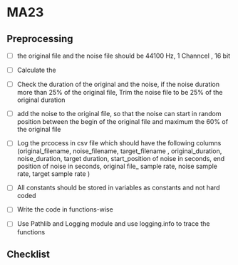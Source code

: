 # MA23

## Preprocessing

- [ ] the original file and the noise file should be 44100 Hz,  1 Channcel , 16 bit
- [ ] Calculate the 
- [ ] Check the duration of the original and the noise, if the noise duration more than 25% of the original file, Trim the noise file to be 25% of the original duration
- [ ] add the noise to the original file, so that the noise can start in random position between the begin of the original file and maximum the 60% of the original file
- [ ] Log the prcocess in csv file which should have the following columns (original_filename, noise_filename, target_filename , original_duration, noise_duration, target duration, start_position of noise in seconds, end position of noise in seconds, original file_ sample rate, noise sample rate, target sample rate )
- [ ] All constants should be stored in variables as constants and not hard coded
- [ ] Write the code in functions-wise
- [ ] Use Pathlib and Logging module and use logging.info to trace the functions


## Checklist 




